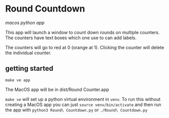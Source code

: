 # Round Countdown

_macos python app_

This app will launch a window to count down rounds on
multiple counters.  The counters have text boxes which
one use to can add labels.

The counters will go to red at 0 (orange at 1).  Clicking
the counter will delete the individual counter.

## getting started

```commandline
make ve app
```

The MacOS app will be in dist/Round Counter.app

`make ve` will set up a python virtual environment in `venv`.
To run this without creating a MacOS app you can just
`source venv/bin/activate` and then run the app with
`python3 Round\ Countdown.py`
or
`./Round\ Countdown.py`